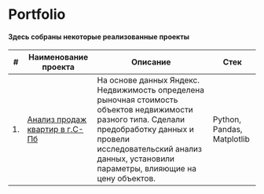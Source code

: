 # Portfolio
#### Здесь собраны некоторые реализованные проекты
| #    | Наименование проекта               | Описание                                                                                               | Стек |
| ---- | ---------------------------------- | ------------------------------------------------------------------------------------------------------ | ---- | 
| 1.   | [Анализ продаж квартир в г.С-Пб]() | На основе данных Яндекс. Недвижимость определена рыночная стоимость объектов недвижимости разного типа.  Сделали предобработку данных и провели исследовательский анализ данных, установили параметры, влияющие на цену объектов. | Python, Pandas, Matplotlib |
